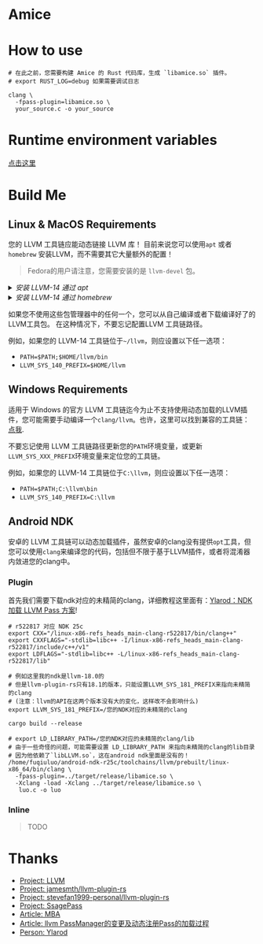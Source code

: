 # Amice 

# How to use

```shell
# 在此之前，您需要构建 Amice 的 Rust 代码库，生成 `libamice.so` 插件。
# export RUST_LOG=debug 如果需要调试日志

clang \
  -fpass-plugin=libamice.so \
  your_source.c -o your_source
```

# Runtime environment variables

[点击这里](https://github.com/fuqiuluo/amice/wiki)

# Build Me

## Linux & MacOS Requirements

您的 LLVM 工具链应能动态链接 LLVM 库！ 目前来说您可以使用`apt` 或者 `homebrew` 安装LLVM，而不需要其它大量额外的配置！

> Fedora的用户请注意，您需要安装的是 `llvm-devel` 包。

<details>
 <summary><em>安装 LLVM-14 通过 apt</em></summary>

 ```shell
 $ apt install llvm-14
 ```

 </details>

<details>
 <summary><em>安装 LLVM-14 通过 homebrew</em></summary>

 ```shell
 $ brew install llvm@14
 ```

 </details>

如果您不使用这些包管理器中的任何一个，您可以从自己编译或者下载编译好了的LLVM工具包。
在这种情况下，不要忘记配置LLVM 工具链路径。

例如，如果您的 LLVM-14 工具链位于`~/llvm`，则应设置以下任一选项：
- `PATH=$PATH;$HOME/llvm/bin`
- `LLVM_SYS_140_PREFIX=$HOME/llvm`

## Windows Requirements

适用于 Windows 的官方 LLVM 工具链迄今为止不支持使用动态加载的LLVM插件，您可能需要手动编译一个`clang/llvm`。也许，这里可以找到兼容的工具链：[点我](https://github.com/jamesmth/llvm-project/releases).

不要忘记使用 LLVM 工具链路径更新您的`PATH`环境变量，或更新`LLVM_SYS_XXX_PREFIX`环境变量来定位您的工具链。

例如，如果您的 LLVM-14 工具链位于`C:\llvm`，则应设置以下任一选项：
- `PATH=$PATH;C:\llvm\bin`
- `LLVM_SYS_140_PREFIX=C:\llvm`

## Android NDK

安卓的 LLVM 工具链可以动态加载插件，虽然安卓的clang没有提供`opt`工具，但您可以使用`clang`来编译您的代码，包括但不限于基于LLVM插件，或者将混淆器内敛进您的clang中。

### Plugin

首先我们需要下载ndk对应的未精简的clang，详细教程这里面有：[Ylarod：NDK加载 LLVM Pass 方案](https://xtuly.cn/article/ndk-load-llvm-pass-plugin)!

```shell
# r522817 对应 NDK 25c
export CXX="/linux-x86-refs_heads_main-clang-r522817/bin/clang++"
export CXXFLAGS="-stdlib=libc++ -I/linux-x86-refs_heads_main-clang-r522817/include/c++/v1"
export LDFLAGS="-stdlib=libc++ -L/linux-x86-refs_heads_main-clang-r522817/lib"

# 例如这里我的ndk是llvm-18.0的
# 但是llvm-plugin-rs只有18.1的版本，只能设置LLVM_SYS_181_PREFIX来指向未精简的clang
# (注意：llvm的API在这两个版本没有大的变化，这样改不会影响什么)
export LLVM_SYS_181_PREFIX=/您的NDK对应的未精简的clang

cargo build --release

# export LD_LIBRARY_PATH=/您的NDK对应的未精简的clang/lib
# 由于一些奇怪的问题，可能需要设置 LD_LIBRARY_PATH 来指向未精简的clang的lib目录
# 因为他依赖了`libLLVM.so`，这在android ndk里面是没有的！
/home/fuqiuluo/android-ndk-r25c/toolchains/llvm/prebuilt/linux-x86_64/bin/clang \
  -fpass-plugin=../target/release/libamice.so \
  -Xclang -load -Xclang ../target/release/libamice.so \
   luo.c -o luo
```

### Inline 

> TODO

# Thanks

- [Project: LLVM](https://llvm.org/)
- [Project: jamesmth/llvm-plugin-rs](https://github.com/jamesmth/llvm-plugin-rs/tree/feat/llvm-20#)
- [Project: stevefan1999-personal/llvm-plugin-rs](https://github.com/stevefan1999-personal/llvm-plugin-rs)
- [Project: SsagePass](https://github.com/SsageParuders/SsagePass)
- [Article: MBA](https://plzin.github.io/posts/mba)
- [Article: llvm PassManager的变更及动态注册Pass的加载过程](https://bbs.kanxue.com/thread-272801.htm)
- [Person: Ylarod](https://github.com/Ylarod)
